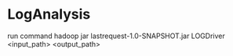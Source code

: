 # LogAnalysis
run command
hadoop jar lastrequest-1.0-SNAPSHOT.jar LOGDriver <input_path> <output_path>
